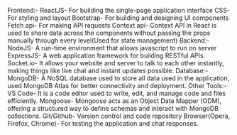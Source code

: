 Frontend:- 
ReactJS- For building the single-page application interface 
CSS- For styling and layout 
Bootstrap- For building and designing UI components 
Fetch api- For making API requests 
Context api- Context API in React is used to share data across the components without 
passing the props manually through every level(Used for state management) 
Backend:- 
NodeJS- A run-time environment that allows javascript to run on server 
ExpressJS- A web application framework for building RESTful APIs. 
Socket.io- It allows your website and server to talk to each other instantly, making things 
like live chat and instant updates possible. 
Database:- 
MongoDB- A NoSQL database used to store all data used in the application, used MongoDB 
Atlas for better connectivity and deployment. 
Other Tools:- 
VS Code- It is a code editor used to write, edit, and manage code and files efficiently. 
Mongoose-  Mongoose acts as an Object Data Mapper (ODM), offering a structured way to 
define schemas and interact with MongoDB collections. 
Git/Github- Version control and code repository 
Browser(Opera, Firefox, Chrome)- For testing the application and chat responses. 

